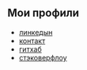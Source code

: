 ## Мои профили
* [линкедын](https://www.linkedin.com/in/anton-rusak-5b734782/)
* [контакт](https://vk.com/tarmo) 
* [гитхаб](https://github.com/arusak)
* [стэковерфлоу](https://stackoverflow.com/users/2776525)
